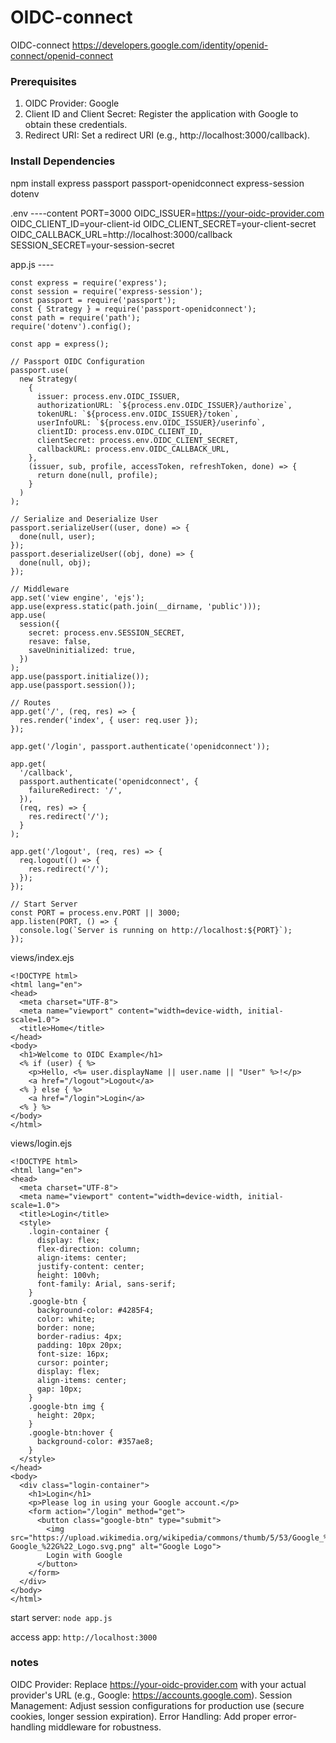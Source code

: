 # OIDC-connect
OIDC-connect
https://developers.google.com/identity/openid-connect/openid-connect
### Prerequisites
1. OIDC Provider: Google
2. Client ID and Client Secret: Register the application with Google to obtain these credentials.
3. Redirect URI: Set a redirect URI (e.g., http://localhost:3000/callback).

### Install Dependencies
npm install express passport passport-openidconnect express-session dotenv

.env  ----content
PORT=3000
OIDC_ISSUER=https://your-oidc-provider.com
OIDC_CLIENT_ID=your-client-id
OIDC_CLIENT_SECRET=your-client-secret
OIDC_CALLBACK_URL=http://localhost:3000/callback
SESSION_SECRET=your-session-secret

app.js ----
```
const express = require('express');
const session = require('express-session');
const passport = require('passport');
const { Strategy } = require('passport-openidconnect');
const path = require('path');
require('dotenv').config();

const app = express();

// Passport OIDC Configuration
passport.use(
  new Strategy(
    {
      issuer: process.env.OIDC_ISSUER,
      authorizationURL: `${process.env.OIDC_ISSUER}/authorize`,
      tokenURL: `${process.env.OIDC_ISSUER}/token`,
      userInfoURL: `${process.env.OIDC_ISSUER}/userinfo`,
      clientID: process.env.OIDC_CLIENT_ID,
      clientSecret: process.env.OIDC_CLIENT_SECRET,
      callbackURL: process.env.OIDC_CALLBACK_URL,
    },
    (issuer, sub, profile, accessToken, refreshToken, done) => {
      return done(null, profile);
    }
  )
);

// Serialize and Deserialize User
passport.serializeUser((user, done) => {
  done(null, user);
});
passport.deserializeUser((obj, done) => {
  done(null, obj);
});

// Middleware
app.set('view engine', 'ejs');
app.use(express.static(path.join(__dirname, 'public')));
app.use(
  session({
    secret: process.env.SESSION_SECRET,
    resave: false,
    saveUninitialized: true,
  })
);
app.use(passport.initialize());
app.use(passport.session());

// Routes
app.get('/', (req, res) => {
  res.render('index', { user: req.user });
});

app.get('/login', passport.authenticate('openidconnect'));

app.get(
  '/callback',
  passport.authenticate('openidconnect', {
    failureRedirect: '/',
  }),
  (req, res) => {
    res.redirect('/');
  }
);

app.get('/logout', (req, res) => {
  req.logout(() => {
    res.redirect('/');
  });
});

// Start Server
const PORT = process.env.PORT || 3000;
app.listen(PORT, () => {
  console.log(`Server is running on http://localhost:${PORT}`);
});
```
views/index.ejs
```
<!DOCTYPE html>
<html lang="en">
<head>
  <meta charset="UTF-8">
  <meta name="viewport" content="width=device-width, initial-scale=1.0">
  <title>Home</title>
</head>
<body>
  <h1>Welcome to OIDC Example</h1>
  <% if (user) { %>
    <p>Hello, <%= user.displayName || user.name || "User" %>!</p>
    <a href="/logout">Logout</a>
  <% } else { %>
    <a href="/login">Login</a>
  <% } %>
</body>
</html>

```
views/login.ejs
```
<!DOCTYPE html>
<html lang="en">
<head>
  <meta charset="UTF-8">
  <meta name="viewport" content="width=device-width, initial-scale=1.0">
  <title>Login</title>
  <style>
    .login-container {
      display: flex;
      flex-direction: column;
      align-items: center;
      justify-content: center;
      height: 100vh;
      font-family: Arial, sans-serif;
    }
    .google-btn {
      background-color: #4285F4;
      color: white;
      border: none;
      border-radius: 4px;
      padding: 10px 20px;
      font-size: 16px;
      cursor: pointer;
      display: flex;
      align-items: center;
      gap: 10px;
    }
    .google-btn img {
      height: 20px;
    }
    .google-btn:hover {
      background-color: #357ae8;
    }
  </style>
</head>
<body>
  <div class="login-container">
    <h1>Login</h1>
    <p>Please log in using your Google account.</p>
    <form action="/login" method="get">
      <button class="google-btn" type="submit">
        <img src="https://upload.wikimedia.org/wikipedia/commons/thumb/5/53/Google_%22G%22_Logo.svg/512px-Google_%22G%22_Logo.svg.png" alt="Google Logo">
        Login with Google
      </button>
    </form>
  </div>
</body>
</html>
```

start server:
`node app.js`

access app:
`http://localhost:3000`

### notes
OIDC Provider: Replace https://your-oidc-provider.com with your actual provider's URL (e.g., Google: https://accounts.google.com).
Session Management: Adjust session configurations for production use (secure cookies, longer session expiration).
Error Handling: Add proper error-handling middleware for robustness.

